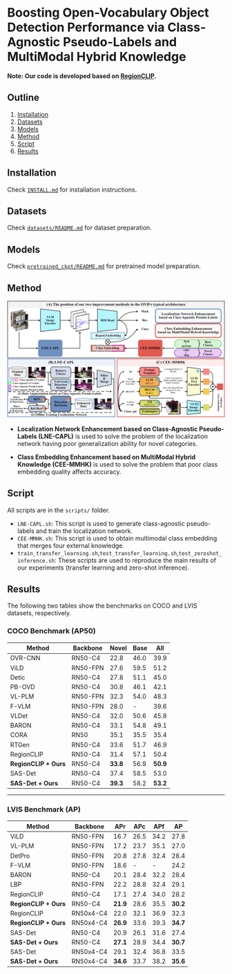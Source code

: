 # Boosting Open-Vocabulary Object Detection Performance via Class-Agnostic Pseudo-Labels and MultiModal Hybrid Knowledge

**Note: Our code is developed based on [RegionCLIP](https://github.com/microsoft/RegionCLIP/tree/main).**

## Outline

1. [Installation](#Installation)
2. [Datasets](#Datasets)
3. [Models](#Models)
4. [Method](#Method)
5. [Script](#Script)
6. [Results](#Results)

## Installation

Check [`INSTALL.md`](INSTALL.md) for installation instructions.

## Datasets

Check [`datasets/README.md`](datasets/README.md) for dataset preparation.

## Models

Check [`pretrained_ckpt/README.md`](pretrained_ckpt/README.md) for pretrained model preparation.

## Method

![Method](./images/method.png)

 - **Localization Network Enhancement based on Class-Agnostic Pseudo-Labels (LNE-CAPL)** is used to solve the problem of the localization network having poor generalization ability for novel categories. 

 - **Class Embedding Enhancement based on MultiModal Hybrid Knowledge (CEE-MMHK)** is used to solve the problem that poor class embedding quality affects accuracy.

## Script

All scripts are in the `scripts/` folder.

- `LNE-CAPL.sh`: This script is used to generate class-agnostic pseudo-labels and train the localization network.
- `CEE-MMHK.sh`: This script is used to obtain multimodal class embedding that merges four external knowledge.
- `train_transfer_learning.sh`,`test_transfer_learning.sh`,`test_zeroshot_inference.sh`:  These scripts are used to reproduce the main results of our experiments (transfer learning and zero-shot inference).

## Results

The following two tables show the benchmarks on COCO and LVIS datasets, respectively.

### COCO Benchmark (AP50)

| Method                     | Backbone   | Novel | Base  | All   |
|----------------------------|------------|-------|-------|-------|
| OVR-CNN                    | RN50-C4    | 22.8  | 46.0  | 39.9  |
| ViLD                       | RN50-FPN   | 27.6  | 59.5  | 51.2  |
| Detic                      | RN50-C4    | 27.8  | 51.1  | 45.0  |
| PB-OVD                     | RN50-C4    | 30.8  | 46.1  | 42.1  |
| VL-PLM                     | RN50-FPN   | 32.3  | 54.0  | 48.3  |
| F-VLM                      | RN50-FPN   | 28.0  | -     | 39.6  |
| VLDet                      | RN50-C4    | 32.0  | 50.6  | 45.8  |
| BARON                      | RN50-C4    | 33.1  | 54.8  | 49.1  |
| CORA                       | RN50       | 35.1  | 35.5  | 35.4  |
| RTGen                      | RN50-C4    | 33.6  | 51.7  | 46.9  |
| RegionCLIP                 | RN50-C4    | 31.4  | 57.1  | 50.4  |
| **RegionCLIP + Ours**      | RN50-C4    | **33.8** | 56.9  | **50.9** |
| SAS-Det                    | RN50-C4    | 37.4  | 58.5  | 53.0  |
| **SAS-Det + Ours**         | RN50-C4    | **39.3** | 58.2  | **53.2** |
---

### LVIS Benchmark (AP)

| Method                     | Backbone    | APr | APc | APf | AP    |
|----------------------------|-------------|-----------|-----------|-----------|-------|
| ViLD                       | RN50-FPN    | 16.7      | 26.5      | 34.2      | 27.8  |
| VL-PLM                     | RN50-FPN    | 17.2      | 23.7      | 35.1      | 27.0  |
| DetPro                     | RN50-FPN    | 20.8      | 27.8      | 32.4      | 28.4  |
| F-VLM                      | RN50-FPN    | 18.6      | -         | -         | 24.2  |
| BARON                      | RN50-C4     | 20.1      | 28.4      | 32.2      | 28.4  |
| LBP                        | RN50-FPN    | 22.2      | 28.8      | 32.4      | 29.1  |
| RegionCLIP                 | RN50-C4     | 17.1      | 27.4      | 34.0      | 28.2  |
| **RegionCLIP + Ours**      | RN50-C4     | **21.9**  | 28.6      | 35.5      | **30.2** |
| RegionCLIP                 | RN50x4-C4   | 22.0      | 32.1      | 36.9      | 32.3  |
| **RegionCLIP + Ours**      | RN50x4-C4   | **26.9**  | 33.6      | 39.3      | **34.7** |
| SAS-Det                    | RN50-C4     | 20.9      | 26.1      | 31.6      | 27.4  |
| **SAS-Det + Ours**         | RN50-C4     | **27.1**  | 28.9      | 34.4      | **30.7** |
| SAS-Det                    | RN50x4-C4   | 29.1      | 32.4      | 36.8      | 33.5  |
| **SAS-Det + Ours**         | RN50x4-C4   | **34.6**  | 33.7      | 38.2      | **35.6** |